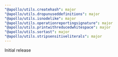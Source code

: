 ```yaml
---
"@apollo/utils.createhash": major
"@apollo/utils.dropunuseddefinitions": major
"@apollo/utils.isnodelike": major
"@apollo/utils.operationreportingsignature": major
"@apollo/utils.printwithreducedwhitespace": major
"@apollo/utils.sortast": major
"@apollo/utils.stripsensitiveliterals": major
---
```


Initial release
